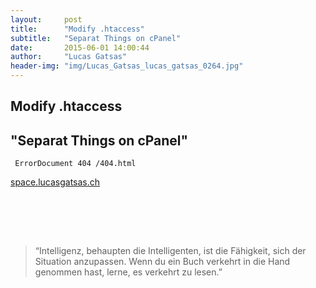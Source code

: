 ```yaml
---
layout:     post
title:      "Modify .htaccess"
subtitle:   "Separat Things on cPanel"
date:       2015-06-01 14:00:44
author:     "Lucas Gatsas"
header-img: "img/Lucas_Gatsas_lucas_gatsas_0264.jpg"
---
```

<h2 class="section-heading">Modify .htaccess</h2>
<h2 class="section-heading">"Separat Things on cPanel"</h2>

<code> ErrorDocument 404 /404.html</code>

<a href="http://space.lucasgatsas.ch/64376473647637467364634376437647364736473647356736537657365763576375673657365763756376">space.lucasgatsas.ch</a>

<br><br>


<br>
<blockquote>
“Intelligenz, behaupten die Intelligenten, ist die Fähigkeit, sich der Situation anzupassen. Wenn du ein Buch verkehrt in die Hand genommen hast, lerne, es verkehrt zu lesen.” 
</blockquote>

